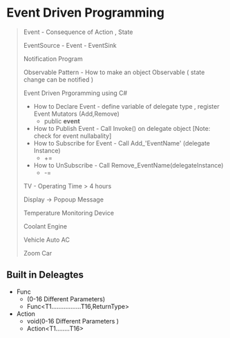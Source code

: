 # Event Driven Programming

> Event - Consequence of Action , State 
>
> EventSource  - Event - EventSink 
>
> Notification Program 
>
> Observable Pattern - How to make an object Observable ( state change can be notified )
>
> Event Driven Prgoramming using C#
>
> - How to Declare Event - define variable  of delegate type , register Event Mutators (Add,Remove)
>   - public **event** <DelegateName> <EventName>
> - How to Publish Event - Call Invoke() on delegate object [Note: check for event nullabality]
> - How to Subscribe for Event - Call Add_'EventName' (delegate Instance)
>   - <EventName>+= <delegateInstance>
> - How to UnSubscribe - Call Remove_EventName(delegateInstance)
>   - <EventName>-=<delegateInstance>
>
> TV - Operating Time > 4 hours 
>
> Display -> Popoup Message 
>
> Temperature Monitoring Device 
>
> Coolant Engine
>
> Vehicle Auto AC 
>
> Zoom Car 



## Built in Deleagtes

- Func
  - <returnType>(0-16 Different Parameters)
  - Func<T1.................T16,ReturnType> 
- Action 
  - void(0-16 Different Parameters )
  - Action<T1........T16> 

